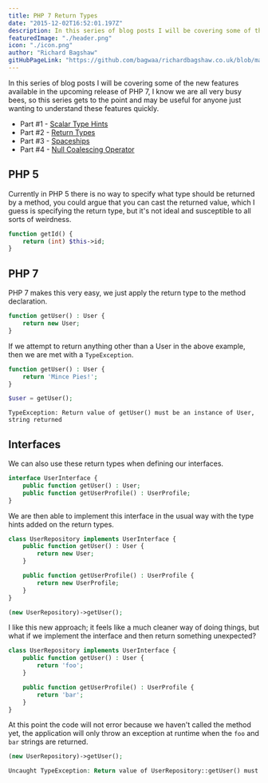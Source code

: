 ```yaml
---
title: PHP 7 Return Types
date: "2015-12-02T16:52:01.197Z"
description: In this series of blog posts I will be covering some of the new features available in the upcoming release of PHP 7, this time is return types.
featuredImage: "./header.png"
icon: "./icon.png"
author: "Richard Bagshaw"
gitHubPageLink: "https://github.com/bagwaa/richardbagshaw.co.uk/blob/master/content/blog/php-7-return-types/index.md"
---
```


In this series of blog posts I will be covering some of the new features available in the upcoming release of PHP 7, I know we are all very busy bees, so this series gets to the point and may be useful for anyone just wanting to understand these features quickly.

- Part #1 - [Scalar Type Hints](https://www.richardbagshaw.co.uk/php-7-scalar-typehints)
- Part #2 - [Return Types](https://www.richardbagshaw.co.uk/php-7-return-types)
- Part #3 - [Spaceships](https://www.richardbagshaw.co.uk/php-7-spaceships)
- Part #4 - [Null Coalescing Operator](https://www.richardbagshaw.co.uk/php-7-null-coalescing-operator)

## PHP 5

Currently in PHP 5 there is no way to specify what type should be returned by a method, you could argue that you can cast the returned value, which I guess is specifying the return type, but it's not ideal and susceptible to all sorts of weirdness.

```php
function getId() {
    return (int) $this->id;
}
```

## PHP 7

PHP 7 makes this very easy, we just apply the return type to the method declaration.

```php
function getUser() : User {
    return new User;
}
```

If we attempt to return anything other than a User in the above example, then we are met with a `TypeException`.

```php
function getUser() : User {
    return 'Mince Pies!';
}

$user = getUser();
```

```shell script
TypeException: Return value of getUser() must be an instance of User, string returned
```

## Interfaces

We can also use these return types when defining our interfaces.

```php
interface UserInterface {
    public function getUser() : User;
    public function getUserProfile() : UserProfile;
}
```

We are then able to implement this interface in the usual way with the type hints added on the return types.

```php
class UserRepository implements UserInterface {
    public function getUser() : User {
        return new User;
    }

    public function getUserProfile() : UserProfile {
        return new UserProfile;
    }
}

(new UserRepository)->getUser();
```

I like this new approach; it feels like a much cleaner way of doing things, but what if we implement the interface and then return something unexpected?

```php
class UserRepository implements UserInterface {
    public function getUser() : User {
        return 'foo';
    }

    public function getUserProfile() : UserProfile {
        return 'bar';
    }
}
```

At this point the code will not error because we haven't called the method yet, the application will only throw an exception at runtime when the `foo` and `bar` strings are returned.

```php
(new UserRepository)->getUser();

Uncaught TypeException: Return value of UserRepository::getUser() must be an instance of User, string returned
```
